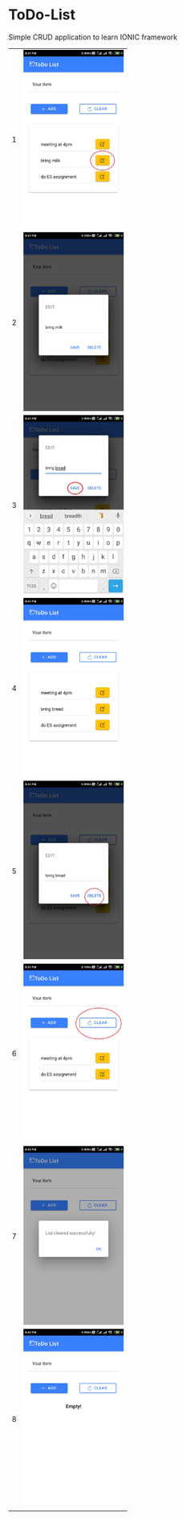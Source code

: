 # ToDo-List
Simple CRUD application to learn IONIC framework

<table>
<tr>
<td>1
</td>
<td>
<img src="README/1.jpeg" width=200/>
</td>
</tr>

<tr>
<td>2
</td>
<td>
<img src="README/2.jpeg" width=200/>
</td>
</tr>

<tr>
<td>3
</td>
<td>
<img src="README/3.jpeg" width=200/>
</td>
</tr>

<tr>
<td>4
</td>
<td>
<img src="README/4.jpeg" width=200/>
</td>
</tr>

<tr>
<td>5
</td>
<td>
<img src="README/5.jpeg" width=200/>
</td>
</tr>

<tr>
<td>6
</td>
<td>
<img src="README/6.jpeg" width=200/>
</td>
</tr>

<tr>
<td>7
</td>
<td>
<img src="README/7.jpeg" width=200/>
</td>
</tr>

<tr>
<td>8
</td>
<td>
<img src="README/8.jpeg" width=200/>
</td>
</tr>

</table>
